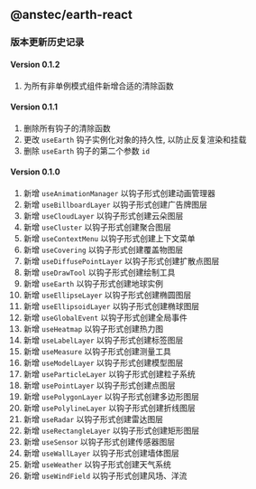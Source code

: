 ## @anstec/earth-react

### 版本更新历史记录

#### Version 0.1.2
1. 为所有非单例模式组件新增合适的清除函数

#### Version 0.1.1
1. 删除所有钩子的清除函数
2. 更改 `useEarth` 钩子实例化对象的持久性, 以防止反复渲染和挂载
3. 删除 `useEarth` 钩子的第二个参数 `id`

#### Version 0.1.0
1. 新增 `useAnimationManager` 以钩子形式创建动画管理器
2. 新增 `useBillboardLayer` 以钩子形式创建广告牌图层
3. 新增 `useCloudLayer` 以钩子形式创建云朵图层
4. 新增 `useCluster` 以钩子形式创建聚合图层
5. 新增 `useContextMenu` 以钩子形式创建上下文菜单
6. 新增 `useCovering` 以钩子形式创建覆盖物图层
7. 新增 `useDiffusePointLayer` 以钩子形式创建扩散点图层
8. 新增 `useDrawTool` 以钩子形式创建绘制工具
9. 新增 `useEarth` 以钩子形式创建地球实例
10. 新增 `useEllipseLayer` 以钩子形式创建椭圆图层
11. 新增 `useEllipsoidLayer` 以钩子形式创建椭球图层
12. 新增 `useGlobalEvent` 以钩子形式创建全局事件
13. 新增 `useHeatmap` 以钩子形式创建热力图
14. 新增 `useLabelLayer` 以钩子形式创建标签图层
15. 新增 `useMeasure` 以钩子形式创建测量工具
16. 新增 `useModelLayer` 以钩子形式创建模型图层
17. 新增 `useParticleLayer` 以钩子形式创建粒子系统
18. 新增 `usePointLayer` 以钩子形式创建点图层
19. 新增 `usePolygonLayer` 以钩子形式创建多边形图层
20. 新增 `usePolylineLayer` 以钩子形式创建折线图层
21. 新增 `useRadar` 以钩子形式创建雷达图层
22. 新增 `useRectangleLayer` 以钩子形式创建矩形图层
23. 新增 `useSensor` 以钩子形式创建传感器图层
24. 新增 `useWallLayer` 以钩子形式创建墙体图层
25. 新增 `useWeather` 以钩子形式创建天气系统
26. 新增 `useWindField` 以钩子形式创建风场、洋流
